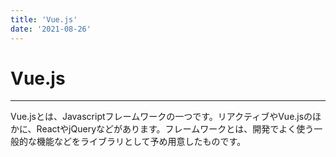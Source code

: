 ```yaml
---
title: 'Vue.js'
date: '2021-08-26'
---
```


# Vue.js
---

Vue.jsとは、Javascriptフレームワークの一つです。リアクティブやVue.jsのほかに、ReactやjQueryなどがあります。フレームワークとは、開発でよく使う一般的な機能などをライブラリとして予め用意したものです。

